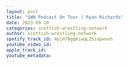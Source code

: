 ```yaml
---
layout: post
title: "SWN Podcast On Tour | Ryan Richards"
date: 2023-09-10
categories: scottish-wrestling-network
author: scottish-wrestling-network
spotify_track_id: 4pjH7BggKiwqLZSiapwvoh
youtube_video_id: 
apple_track_id: 
youtube_metadata: 
---
```

